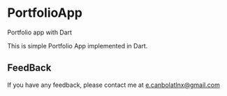 # PortfolioApp
Portfolio app with Dart

This is simple Portfolio App implemented in Dart.

## FeedBack

If you have any feedback, please contact me at e.canbolatlnx@gmail.com

